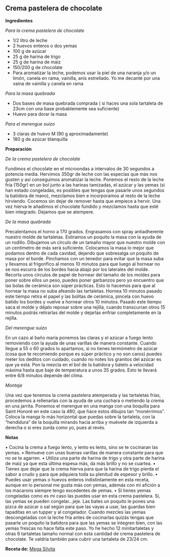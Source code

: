 ## Crema pastelera de chocolate

**Ingredientes**

*Para la crema pastelera de chocolate*

- 1/2 litro de leche
- 2 huevos enteros o dos yemas
- 100 g de azúcar
- 25 g de harina de trigo
- 25 g de harina de maíz
- 150/200 g de chocolate
- Para aromatizar la leche, podemos usar la piel de una naranja y/o un limón, canela en rama, vainilla, anís estrellado. Yo me decanté por una vaina de vainilla y canela en rama

*Para la masa quebrada*

- Dos bases de masa quebrada comprada ( si haces una sola tartaleta de 23cm con una base probablemente sea suficiente)
- Huevo para dorar la masa

*Para el merengue suizo*

- 3 claras de huevo M (90 g aproximadamente)
- 180 g de azúcar blanquilla

**Preparación**

*De la crema pastelera de chocolate*

Fundimos el chocolate en el microondas a intervalos de 30 segundos a potencia media.
Hervimos 350gr de leche con las especias que más nos gusten y así conseguimos aromatizar la leche.
Ponemos el resto de la leche fría (150gr) en un bol junto a las harinas tamizadas, el azúcar y las yemas (si han estado congeladas, es posibles que tengas que pasarle unos segundos la batidora de mano), mezclamos bien e incorporamos al resto de la leche hirviendo.
Cocemos sin dejar de remover hasta que empiece a hervir.
Una vez hierva le añadimos el chocolate fundido y mezclamos hasta que esté bien integrado.
Dejamos que se atempere.

*De la masa quebrada*

Precalentamos el horno a 170 grados.
Engrasamos con spray antiadherente nuestro molde de tartaletas.
Estiramos un poquito la masa con la ayuda de un rodillo. Dibujamos un círculo de un tamaño mayor que nuestro molde con un centímetro de más será suficiente.
Colocamos la masa lo mejor que podamos dentro de cada cavidad, dejando que sobresalga un poquito de masa por el borde. Pinchamos con un tenedor para evitar que la masa suba y llevamos al frigorífico al menos 10 minutos para que luego al hornear no se nos escurra de los bordes hacia abajo por los laterales del molde.
Recorta unos círculos de papel de hornear del tamaño de los moldes para poner sobre ellos un peso, puedes poner garbanzos pero yo encuentro que las bolas de cerámica son súper prácticas. Esto lo hacemos para que al hornear la masa no suba afeando las tartaletas.
Hornea 10 minutos pasado este tiempo retira el papel y las bolitas de cerámica, pincela con huevo batido los bordes y vuelve a hornear otros 10 minutos.
Pasado este tiempo saca el molde y déjalo reposar sobre una rejilla, cuando transcurran otros 15 minutos podrás retirarlas del molde y dejarlas enfriar completamente en la rejilla.

*Del merengue suizo*

En un cazo al baño maría ponemos las claras y el azúcar a fuego lento removiendo con la ayuda de unas varillas de manera constante.
Cuando llegue a 55 o 60 grados lo apartamos, si no tienes termómetro de azúcar (cosa que te recomiendo porque es súper práctico y no son caros) puedes meter los deditos con cuidado, cuando no notes los granitos del azúcar es que ya está.
Pon la mezcla en el bol de la batidora y bátelo a velocidad máxima hasta que baje de temperatura a unos 35 grados. Esto te llevará entre 6/8 minutos depende del clima.

*Montaje*

Una vez que tenemos la crema pastelera atemperada y las tartaletas frías, procedemos a rellenarlas con la ayuda de una cuchara o metiendo la crema en una jarrita.
Ponemos el merengue en una manga con una boquilla para Saint Honoré en este caso la 480, que hace estos dibujos tan “monérrimos”. Coloca la manga lo más horizontal que puedas sobre la tartaleta, con la “hendidura” de la boquilla mirando hacia arriba y muévete de izquierda a derecha o si eres zurda como yo, pues al revés.

**Notas**

• Cocina la crema a fuego lento, y lento es lento, sino se te cocinaran las yemas.
• Remueve con unas buenas varillas de manera constante para que no se te agarren.
• Utiliza una parte de harina de trigo y otra parte de harina de maíz ya que esta última espesa más, da más brillo y no se cuartea.
• Tienes que dejar que la crema hierva para que la harina de trigo pierda el sabor a crudo y para que adquiera toda su plenitud de espesor y brillo.
• Puedes usar yemas o huevos enteros indistintamente en esta receta, aunque en lo personal me gusta más con yemas, además con mi afición a los macarons siempre tengo excedentes de yemas.
• Si tienes yemas congeladas como es mi caso las puedes usar en esta crema pastelera.
Si, las yemas se pueden congelar…jeje. Las bates un poquito le pones una pizca de azúcar o sal según para que las vayas a usar, las guardas bien tapaditas en un tupper y al congelador.
Cuando mezcles las yemas descongeladas con la leche fría antes de cocinarlas quizás tengas que pasarle un poquito la batidora para que las yemas se integren bien, con las yemas frescas no hace falta este paso.
Yo he hecho 12 minitartaletas y otras 6 tartaletas tamaño normal con esta cantidad de crema pastelera de chocolate. Te valdría también para cubrir una tartaleta de 23/24 cm.

**Receta de:** [Mega Silvita](http://blogmegasilvita.com/2016/01/crema-pastelera-de-chocolate.html)